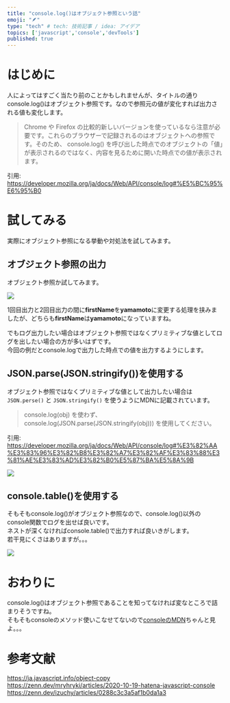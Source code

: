 ```yaml
---
title: "console.log()はオブジェクト参照という話"
emoji: "🪶"
type: "tech" # tech: 技術記事 / idea: アイデア
topics: ['javascript','console','devTools']
published: true
---
```


# はじめに

人によってはすごく当たり前のことかもしれませんが、タイトルの通りconsole.log()はオブジェクト参照です。なので参照元の値が変化すれば出力される値も変化します。  

> Chrome や Firefox の比較的新しいバージョンを使っているなら注意が必要です。これらのブラウザーで記録されるのはオブジェクトへの参照です。そのため、 console.log() を呼び出した時点でのオブジェクトの「値」が表示されるのではなく、内容を見るために開いた時点での値が表示されます。  

引用: https://developer.mozilla.org/ja/docs/Web/API/console/log#%E5%BC%95%E6%95%B0

# 試してみる

実際にオブジェクト参照になる挙動や対処法を試してみます。  
## オブジェクト参照の出力

オブジェクト参照か試してみます。  

![](https://storage.googleapis.com/zenn-user-upload/fa31956f0b0f-20221103.png)  

1回目出力と2回目出力の間に**firstName**を**yamamoto**に変更する処理を挟みましたが、どちらも**firstName**は**yamamoto**になっていますね。  

でもログ出力したい場合はオブジェクト参照ではなくプリミティブな値としてログを出したい場合の方が多いはずです。  
今回の例だとconsole.logで出力した時点での値を出力するようにします。  

## JSON.parse(JSON.stringify())を使用する

オブジェクト参照ではなくプリミティブな値として出力したい場合は `JSON.perse()` と `JSON.stringify()` を使うようにMDNに記載されています。  

> console.log(obj) を使わず、 console.log(JSON.parse(JSON.stringify(obj))) を使用してください。  
> 
引用: https://developer.mozilla.org/ja/docs/Web/API/console/log#%E3%82%AA%E3%83%96%E3%82%B8%E3%82%A7%E3%82%AF%E3%83%88%E3%81%AE%E3%83%AD%E3%82%B0%E5%87%BA%E5%8A%9B

![](https://storage.googleapis.com/zenn-user-upload/e18ed4fb11a7-20221110.png)

## console.table()を使用する

そもそもconsole.log()がオブジェクト参照なので、console.log()以外のconsole関数でログを出せば良いです。  
ネストが深くなければconsole.table()で出力すれば良いきがします。  
若干見にくさはありますが。。。

![](https://storage.googleapis.com/zenn-user-upload/f7b820f1e91f-20221110.png)

# おわりに
console.log()はオブジェクト参照であることを知ってなければ変なところで詰まりそうですね。  
そもそもconsoleのメソッド使いこなせてないので[consoleのMDN](https://developer.mozilla.org/ja/docs/Web/API/console)ちゃんと見よ。。。
# 参考文献
https://ja.javascript.info/object-copy  
https://zenn.dev/mryhryki/articles/2020-10-19-hatena-javascript-console  
https://zenn.dev/izuchy/articles/0288c3c3a5af1b0da1a3  

